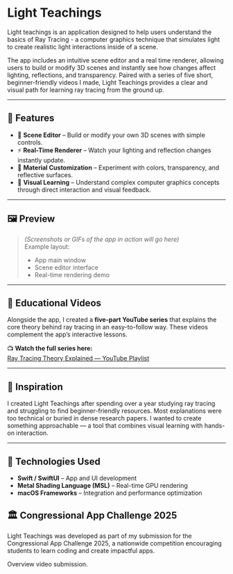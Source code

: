 <h1 style="align: center">Light Teachings</h1>

Light teachings is an application designed to help users understand the basics of Ray Tracing - a computer graphics technique that simulates light to create realistic light interactions inside of a scene.

The app includes an intuitive scene editor and a real time renderer, allowing users to build or modify 3D scenes and instantly see how changes affect lighting, reflections, and transparency. Paired with a series of five short, beginner-friendly videos I made, Light Teachings provides a clear and visual path for learning ray tracing from the ground up.

---

## 🌟 Features

- 🧱 **Scene Editor** – Build or modify your own 3D scenes with simple controls.  
- ⚡ **Real-Time Renderer** – Watch your lighting and reflection changes instantly update.  
- 💎 **Material Customization** – Experiment with colors, transparency, and reflective surfaces.  
- 🎨 **Visual Learning** – Understand complex computer graphics concepts through direct interaction and visual feedback.

---

## 🖼️ Preview

> *(Screenshots or GIFs of the app in action will go here)*  
> Example layout:
> 
> - App main window  
> - Scene editor interface  
> - Real-time rendering demo  

---

## 🎥 Educational Videos

Alongside the app, I created a **five-part YouTube series** that explains the core theory behind ray tracing in an easy-to-follow way. These videos complement the app’s interactive lessons.

📺 **Watch the full series here:**  
[Ray Tracing Theory Explained — YouTube Playlist](https://www.youtube.com/playlist?list=PLHfBfCN_zWLxamu8B6hRqdhhFYa-0K01a)

---

## 💭 Inspiration

I created Light Teachings after spending over a year studying ray tracing and struggling to find beginner-friendly resources. Most explanations were too technical or buried in dense research papers. I wanted to create something approachable — a tool that combines visual learning with hands-on interaction. 

---

## 🧰 Technologies Used

- **Swift / SwiftUI** – App and UI development  
- **Metal Shading Language (MSL)** – Real-time GPU rendering  
- **macOS Frameworks** – Integration and performance optimization  

## 🏛️ Congressional App Challenge 2025

Light Teachings was developed as part of my submission for the Congressional App Challenge 2025, a nationwide competition encouraging students to learn coding and create impactful apps.

Overview video submission.
